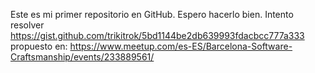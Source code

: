 Este es mi primer repositorio en GitHub. Espero hacerlo bien.
Intento resolver
https://gist.github.com/trikitrok/5bd1144be2db639993fdacbcc777a333
propuesto en:
https://www.meetup.com/es-ES/Barcelona-Software-Craftsmanship/events/233889561/
